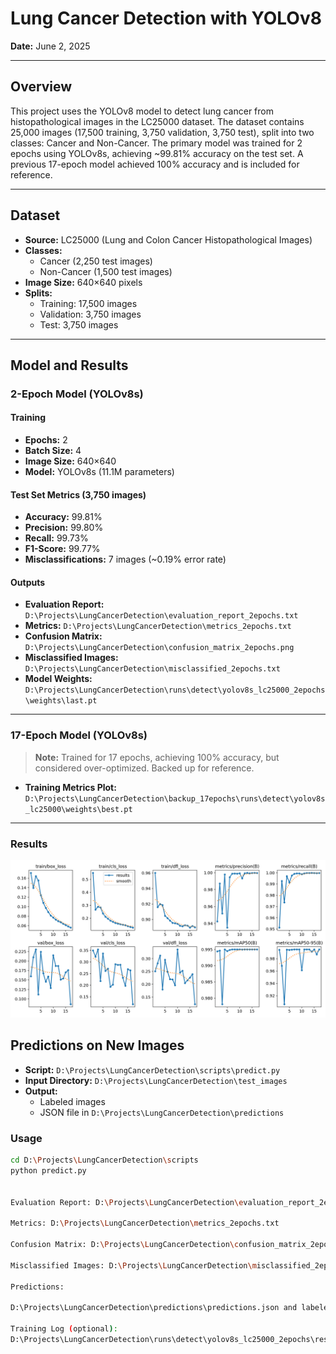 # Lung Cancer Detection with YOLOv8

**Date:** June 2, 2025  

---

## Overview

This project uses the YOLOv8 model to detect lung cancer from histopathological images in the LC25000 dataset. The dataset contains 25,000 images (17,500 training, 3,750 validation, 3,750 test), split into two classes: Cancer and Non-Cancer. The primary model was trained for 2 epochs using YOLOv8s, achieving ~99.81% accuracy on the test set. A previous 17-epoch model achieved 100% accuracy and is included for reference.

---

## Dataset

- **Source:** LC25000 (Lung and Colon Cancer Histopathological Images)  
- **Classes:**  
  - Cancer (2,250 test images)  
  - Non-Cancer (1,500 test images)  
- **Image Size:** 640×640 pixels  
- **Splits:**  
  - Training: 17,500 images  
  - Validation: 3,750 images  
  - Test: 3,750 images  

---

## Model and Results

### 2-Epoch Model (YOLOv8s)

#### Training
- **Epochs:** 2  
- **Batch Size:** 4  
- **Image Size:** 640×640  
- **Model:** YOLOv8s (11.1M parameters)  

#### Test Set Metrics (3,750 images)
- **Accuracy:** 99.81%  
- **Precision:** 99.80%  
- **Recall:** 99.73%  
- **F1-Score:** 99.77%  
- **Misclassifications:** 7 images (~0.19% error rate)  

#### Outputs
- **Evaluation Report:** `D:\Projects\LungCancerDetection\evaluation_report_2epochs.txt`  
- **Metrics:** `D:\Projects\LungCancerDetection\metrics_2epochs.txt`  
- **Confusion Matrix:** `D:\Projects\LungCancerDetection\confusion_matrix_2epochs.png`  
- **Misclassified Images:** `D:\Projects\LungCancerDetection\misclassified_2epochs.txt`  
- **Model Weights:** `D:\Projects\LungCancerDetection\runs\detect\yolov8s_lc25000_2epochs\weights\last.pt`  

---

### 17-Epoch Model (YOLOv8s)

> **Note:** Trained for 17 epochs, achieving 100% accuracy, but considered over-optimized. Backed up for reference.

- **Training Metrics Plot:**  
  `D:\Projects\LungCancerDetection\backup_17epochs\runs\detect\yolov8s_lc25000\weights\best.pt`

---
### Results
![Training Results](results.png)

## Predictions on New Images

- **Script:** `D:\Projects\LungCancerDetection\scripts\predict.py`  
- **Input Directory:** `D:\Projects\LungCancerDetection\test_images`  
- **Output:**  
  - Labeled images  
  - JSON file in `D:\Projects\LungCancerDetection\predictions`  

### Usage

```bash
cd D:\Projects\LungCancerDetection\scripts
python predict.py


Evaluation Report: D:\Projects\LungCancerDetection\evaluation_report_2epochs.txt

Metrics: D:\Projects\LungCancerDetection\metrics_2epochs.txt

Confusion Matrix: D:\Projects\LungCancerDetection\confusion_matrix_2epochs.png

Misclassified Images: D:\Projects\LungCancerDetection\misclassified_2epochs.txt

Predictions:

D:\Projects\LungCancerDetection\predictions\predictions.json and labeled images

Training Log (optional):
D:\Projects\LungCancerDetection\runs\detect\yolov8s_lc25000_2epochs\results.csv